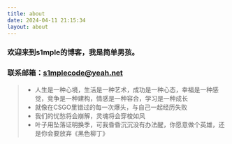 ```yaml
---
title: about
date: 2024-04-11 21:15:34
layout: about
---
```


### 欢迎来到s1mple的博客，我是简单男孩。
### 联系邮箱：s1mplecode@yeah.net

> - 人生是一种心境，生活是一种艺术，成功是一种心态，幸福是一种感觉，竞争是一种建构，情感是一种容合，学习是一种成长
> - 就像在CSGO里错过的每一次爆头，与自己一起经历失败
> - 我们的忧愁将会崩解，灵魂将会穿梭如风
> - 叶子用坠落证明换季，可我昏昏沉沉没有办法醒，你愿意做个英雄，还是你会要放弃《黑色柳丁》
